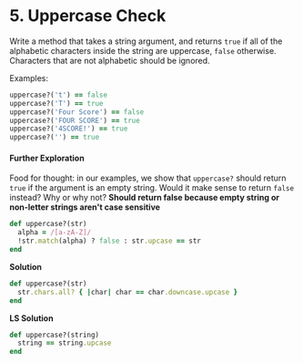 # 5. Uppercase Check

Write a method that takes a string argument, and returns `true` if all of the alphabetic characters inside the string are uppercase, `false` otherwise. Characters that are not alphabetic should be ignored.

Examples:

```ruby
uppercase?('t') == false
uppercase?('T') == true
uppercase?('Four Score') == false
uppercase?('FOUR SCORE') == true
uppercase?('4SCORE!') == true
uppercase?('') == true
```

#### Further Exploration

Food for thought: in our examples, we show that `uppercase?` should return `true` if the argument is an empty string. Would it make sense to return `false` instead? Why or why not? **Should return false because empty string or non-letter strings aren't case sensitive**

```ruby
def uppercase?(str)
  alpha = /[a-zA-Z]/
  !str.match(alpha) ? false : str.upcase == str
end
```



**Solution**

```ruby
def uppercase?(str)
  str.chars.all? { |char| char == char.downcase.upcase }
end
```

**LS Solution**

```ruby
def uppercase?(string)
  string == string.upcase
end
```

